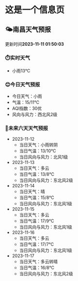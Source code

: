 # 这是一个信息页 
## 🌤️**南昌**天气预报
更新时间**2023-11-11 01:50:03**
### ⏱️实时天气
- 小雨13℃
### 😊今日天气预报
- 今日天气：小雨
- 气温：15/11℃
- AQI指数：30优
- 风向与风力：西北风2级
### 🤩未来六天天气预报
- 2023-11-12
  - 当日天气：小雨转阴
  - 当日气温：13/10℃
  - 当日风向与风力：北风1级
- 2023-11-13
  - 当日天气：多云
  - 当日气温：13/8℃
  - 当日风向与风力：东北风2级
- 2023-11-14
  - 当日天气：晴
  - 当日气温：15/8℃
  - 当日风向与风力：东北风1级
- 2023-11-15
  - 当日天气：多云
  - 当日气温：17/9℃
  - 当日风向与风力：东北风1级
- 2023-11-16
  - 当日天气：多云
  - 当日气温：17/7℃
  - 当日风向与风力：东北风1级
- 2023-11-17
  - 当日天气：多云转晴
  - 当日气温：16/8℃
  - 当日风向与风力：东北风2级

